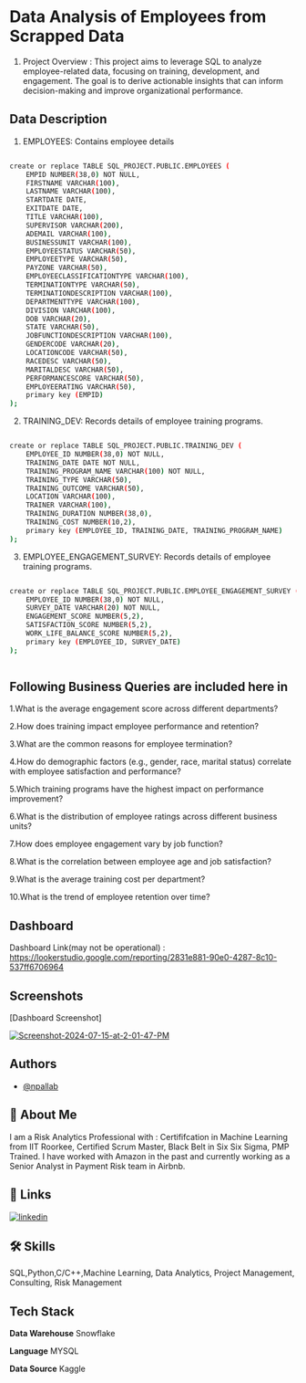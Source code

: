 
# Data Analysis of Employees from Scrapped Data
1. Project Overview : This project aims to leverage SQL to analyze employee-related data, focusing on training, development, and engagement. The goal is to derive actionable insights that can inform decision-making and improve organizational performance.








## Data Description


1. EMPLOYEES: Contains employee details

```bash

create or replace TABLE SQL_PROJECT.PUBLIC.EMPLOYEES (
    EMPID NUMBER(38,0) NOT NULL,
    FIRSTNAME VARCHAR(100),
    LASTNAME VARCHAR(100),
    STARTDATE DATE,
    EXITDATE DATE,
    TITLE VARCHAR(100),
    SUPERVISOR VARCHAR(200),
    ADEMAIL VARCHAR(100),
    BUSINESSUNIT VARCHAR(100),
    EMPLOYEESTATUS VARCHAR(50),
    EMPLOYEETYPE VARCHAR(50),
    PAYZONE VARCHAR(50),
    EMPLOYEECLASSIFICATIONTYPE VARCHAR(100),
    TERMINATIONTYPE VARCHAR(50),
    TERMINATIONDESCRIPTION VARCHAR(100),
    DEPARTMENTTYPE VARCHAR(100),
    DIVISION VARCHAR(100),
    DOB VARCHAR(20),
    STATE VARCHAR(50),
    JOBFUNCTIONDESCRIPTION VARCHAR(100),
    GENDERCODE VARCHAR(20),
    LOCATIONCODE VARCHAR(50),
    RACEDESC VARCHAR(50),
    MARITALDESC VARCHAR(50),
    PERFORMANCESCORE VARCHAR(50),
    EMPLOYEERATING VARCHAR(50),
    primary key (EMPID)
);

```
2. TRAINING_DEV: Records details of employee training programs.

```bash

create or replace TABLE SQL_PROJECT.PUBLIC.TRAINING_DEV (
    EMPLOYEE_ID NUMBER(38,0) NOT NULL,
    TRAINING_DATE DATE NOT NULL,
    TRAINING_PROGRAM_NAME VARCHAR(100) NOT NULL,
    TRAINING_TYPE VARCHAR(50),
    TRAINING_OUTCOME VARCHAR(50),
    LOCATION VARCHAR(100),
    TRAINER VARCHAR(100),
    TRAINING_DURATION NUMBER(38,0),
    TRAINING_COST NUMBER(10,2),
    primary key (EMPLOYEE_ID, TRAINING_DATE, TRAINING_PROGRAM_NAME)
);


```

3. EMPLOYEE_ENGAGEMENT_SURVEY: Records details of employee training programs.

```bash

create or replace TABLE SQL_PROJECT.PUBLIC.EMPLOYEE_ENGAGEMENT_SURVEY (
    EMPLOYEE_ID NUMBER(38,0) NOT NULL,
    SURVEY_DATE VARCHAR(20) NOT NULL,
    ENGAGEMENT_SCORE NUMBER(5,2),
    SATISFACTION_SCORE NUMBER(5,2),
    WORK_LIFE_BALANCE_SCORE NUMBER(5,2),
    primary key (EMPLOYEE_ID, SURVEY_DATE)
);



```


## Following Business Queries are included here in 

1.What is the average engagement score across different departments?

2.How does training impact employee performance and retention?

3.What are the common reasons for employee termination?

4.How do demographic factors (e.g., gender, race, marital status) correlate with employee satisfaction and performance?

5.Which training programs have the highest impact on performance improvement?

6.What is the distribution of employee ratings across different business units?

7.How does employee engagement vary by job function?

8.What is the correlation between employee age and job satisfaction?

9.What is the average training cost per department?

10.What is the trend of employee retention over time?


## Dashboard

Dashboard Link(may not be operational) : https://lookerstudio.google.com/reporting/2831e881-90e0-4287-8c10-537ff6706964



## Screenshots

[Dashboard Screenshot]

<a href="https://ibb.co/vZ1tKsy"><img src="https://i.ibb.co/4PWQ5sv/Screenshot-2024-07-15-at-2-01-47-PM.png" alt="Screenshot-2024-07-15-at-2-01-47-PM" border="0" /></a>

## Authors

- [@npallab](https://www.github.com/npallab)


## 🚀 About Me
I am a Risk Analytics Professional with : Certififcation in Machine Learning from IIT Roorkee, Certified Scrum Master, Black Belt in Six Six Sigma, PMP Trained. I have worked with Amazon in the past and currently working as a Senior Analyst in Payment Risk team in Airbnb.


## 🔗 Links

[![linkedin](https://img.shields.io/badge/linkedin-0A66C2?style=for-the-badge&logo=linkedin&logoColor=white)](https://www.linkedin.com/in/pallabnath/)


## 🛠 Skills
SQL,Python,C/C++,Machine Learning, Data Analytics, Project Management, Consulting, Risk Management


## Tech Stack

**Data Warehouse** Snowflake

**Language** MYSQL

**Data Source** Kaggle

